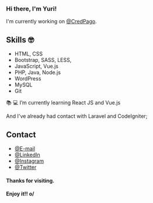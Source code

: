### Hi there, I'm Yuri!

I'm currently working on [@CredPago](https://www.credpago.com.br/).

## Skills 🤓
- HTML, CSS
- Bootstrap, SASS, LESS, 
- JavaScript, Vue.js
- PHP, Java, Node.js
- WordPress
- MySQL
- Git

📚 💻 I’m currently learning React JS and Vue.js

And I've already had contact with Laravel and CodeIgniter;

## Contact

- [@E-mail](yuri_andrei@hotmail.com)
- [@LinkedIn](https://www.linkedin.com/in/yuri-andrei-da-silva-041557127/)
- [@Instagram](https://www.instagram.com/yuriandreiod/)
- [@Twitter](https://twitter.com/YuriAndrei1)

#### Thanks for visiting.

#### Enjoy it!! o/

